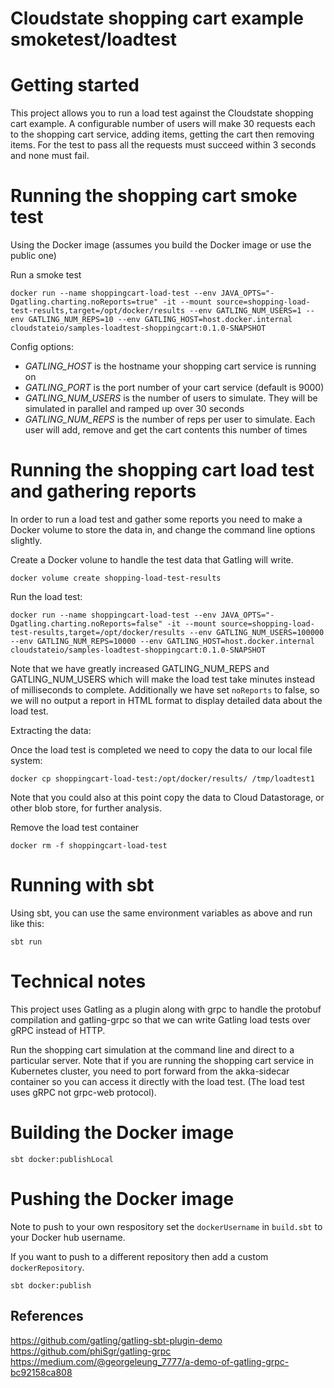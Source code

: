 Cloudstate shopping cart example smoketest/loadtest
===================================================

# Getting started

This project allows you to run a load test against the Cloudstate shopping cart example. A configurable number of users will make 30 requests each to the shopping cart service, adding items, getting the cart then removing items. For the test to pass all the requests must succeed within 3 seconds and none must fail.

# Running the shopping cart smoke test

Using the Docker image (assumes you build the Docker image or use the public one)

Run a smoke test

`docker run --name shoppingcart-load-test --env JAVA_OPTS="-Dgatling.charting.noReports=true" -it --mount source=shopping-load-test-results,target=/opt/docker/results --env GATLING_NUM_USERS=1 --env GATLING_NUM_REPS=10 --env GATLING_HOST=host.docker.internal cloudstateio/samples-loadtest-shoppingcart:0.1.0-SNAPSHOT`

Config options:

* _GATLING_HOST_ is the hostname your shopping cart service is running on
* _GATLING_PORT_ is the port number of your cart service (default is 9000)
* _GATLING_NUM_USERS_ is the number of users to simulate. They will be simulated in parallel and ramped up over 30 seconds
* _GATLING_NUM_REPS_ is the number of reps per user to simulate. Each user will add, remove and get the cart contents this number of times

# Running the shopping cart load test and gathering reports

In order to run a load test and gather some reports you need to make a Docker volume to store the data in, and change the command line options slightly.

Create a Docker volune to handle the test data that Gatling will write.

`docker volume create shopping-load-test-results`

Run the load test:

`docker run --name shoppingcart-load-test --env JAVA_OPTS="-Dgatling.charting.noReports=false" -it --mount source=shopping-load-test-results,target=/opt/docker/results --env GATLING_NUM_USERS=100000 --env GATLING_NUM_REPS=10000 --env GATLING_HOST=host.docker.internal cloudstateio/samples-loadtest-shoppingcart:0.1.0-SNAPSHOT`

Note that we have greatly increased GATLING_NUM_REPS and GATLING_NUM_USERS which will make the load test take minutes instead of milliseconds to complete. Additionally we have set `noReports` to false, so we will no output a report in HTML format to display detailed data about the load test.

Extracting the data:

Once the load test is completed we need to copy the data to our local file system:

`docker cp shoppingcart-load-test:/opt/docker/results/ /tmp/loadtest1`

Note that you could also at this point copy the data to Cloud Datastorage, or other blob store, for further analysis.

Remove the load test container

`docker rm -f shoppingcart-load-test`

# Running with sbt

Using sbt, you can use the same environment variables as above and run like this:

`sbt run`

# Technical notes

This project uses Gatling as a plugin along with grpc to handle the protobuf compilation and gatling-grpc so that we can write Gatling load tests over gRPC instead of HTTP.

Run the shopping cart simulation at the command line and direct to a particular server. Note that if you are running the shopping cart service in Kubernetes cluster, you need to port forward from the akka-sidecar container so you can access it directly with the load test. (The load test uses gRPC not grpc-web protocol).

# Building the Docker image

`sbt docker:publishLocal`

# Pushing the Docker image

Note to push to your own respository set the `dockerUsername` in `build.sbt` to your Docker hub username.

If you want to push to a different repository then add a custom `dockerRepository`.

`sbt docker:publish`

## References

https://github.com/gatling/gatling-sbt-plugin-demo
https://github.com/phiSgr/gatling-grpc
https://medium.com/@georgeleung_7777/a-demo-of-gatling-grpc-bc92158ca808
